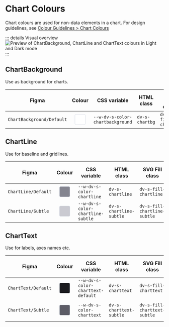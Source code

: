 # Chart Colours

Chart colours are used for non-data elements in a chart. For design guidelines, see [Colour Guidelines > Chart Colours](/foundations/data-visualization/color/chart-colors/)

::: details Visual overview
![Preview of ChartBackground, ChartLine and ChartText colours in Light and Dark mode](/foundations/dataviz/token-overview-chart.png)
:::


## ChartBackground

Use as background for charts.

| Figma | Colour | CSS variable | HTML class | SVG Fill class| SVG Stroke class |
| ----- | :----: | ------------ | ---------- | ------------- | ---------------- | 
| `ChartBackground/Default` | <span style="display: inline-block; width: 32px; height: 32px; background-color: #ffffff; border: 1px solid #D4D9E3; border-radius: 4px;"></span> | `--w-dv-s-color-chartbackground` | `dv-s-chartbg` | `dv-s-fill-chartbg` | `dv-s-stroke-chartbg` |


## ChartLine

Use for baseline and gridlines.

| Figma | Colour | CSS variable | HTML class | SVG Fill class| SVG Stroke class |
| ----- | :----: | ------------ | ---------- | ------------- | ---------------- | 
| `ChartLine/Default` | <span style="display: inline-block; width: 32px; height: 32px; background-color: #84848f; border: 1px solid #D4D9E3; border-radius: 4px;"></span> | `--w-dv-s-color-chartline` | `dv-s-chartline` | `dv-s-fill-chartline` | `dv-s-stroke-chartline` |
| `ChartLine/Subtle` | <span style="display: inline-block; width: 32px; height: 32px; background-color: #cacad1; border: 1px solid #D4D9E3; border-radius: 4px;"></span> | `--w-dv-s-color-chartline-subtle` | `dv-s-chartline-subtle` | `dv-s-fill-chartline-subtle` | `dv-s-stroke-chartline-subtle` |

## ChartText

Use for labels, axes names etc.

| Figma | Colour | CSS variable | HTML class | SVG Fill class| SVG Stroke class |
| ----- | :----: | ------------ | ---------- | ------------- | ---------------- | 
| `ChartText/Default` | <span style="display: inline-block; width: 32px; height: 32px; background-color: #1b1b1f; border: 1px solid #D4D9E3; border-radius: 4px;"></span> | `--w-dv-s-color-charttext-default` | `dv-s-charttext` | `dv-s-fill-charttext` | `dv-s-stroke-charttext` |
| `ChartText/Subtle` | <span style="display: inline-block; width: 32px; height: 32px; background-color: #5c5c66; border: 1px solid #D4D9E3; border-radius: 4px;"></span> | `--w-dv-s-color-charttext` | `dv-s-charttext-subtle` | `dv-s-fill-charttext-subtle` | `dv-s-stroke-charttext-subtle` |


